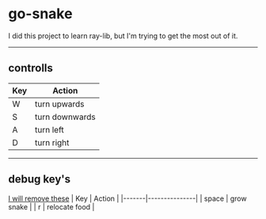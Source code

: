 # go-snake
I did this project to learn ray-lib, but I'm trying to get the most out of it.

---
## controlls
| Key | Action         |
|-----|----------------|
|   W | turn upwards   |
|   S | turn downwards |
|   A | turn left      |
|   D | turn right     |

---
## debug key's
<u>I will remove these</u>
|   Key | Action        |
|-------|---------------|
| space | grow snake    |
|     r | relocate food |